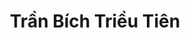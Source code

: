 ---
layout: album_gallery
resource: instagram
title: "Trần Bích Triều Tiên"
description: "Instagram albums of Trần Bích Triều Tiên</br>. Username: tienbabie_24"
active: gallery
images:
- image_path: /tienbabie_24/contset_2/1751577055696612_484788678_1799865530867764_7584064506195847072_n.jpg
  gallery-folder: /gallery/tienbabie_24/contset_2/
  gallery-name: contset_2
  gallery-date: March 2025
- image_path: /tienbabie_24/contset_3/1783767005810950_480774492_1783767475810903_7290474523276018258_n.jpg
  gallery-folder: /gallery/tienbabie_24/contset_3/
  gallery-name: contset_3
  gallery-date: March 2025
- image_path: /tienbabie_24/contset_4/1718640572323594_484376319_1799027790951538_4518829811836054636_n.jpg
  gallery-folder: /gallery/tienbabie_24/contset_4/
  gallery-name: contset_4
  gallery-date: March 2025
- image_path: /tienbabie_24/quandai/20241204_130940_469203596_1129322105205670_8164884656639590341_n.jpg
  gallery-folder: /gallery/tienbabie_24/quandai/
  gallery-name: quandai
  gallery-date: March 2025
- image_path: /tienbabie_24/quanngan/20240509_182510_442094754_344649804923738_1181543566075092794_n.jpg
  gallery-folder: /gallery/tienbabie_24/quanngan/
  gallery-name: quanngan
  gallery-date: March 2025
- image_path: /tienbabie_24/vaydai_1/20231124_144106_403920704_614701900684453_5726089825694119041_n.jpg
  gallery-folder: /gallery/tienbabie_24/vaydai_1/
  gallery-name: vaydai_1
  gallery-date: March 2025
- image_path: /tienbabie_24/vaydai_2/20241223_174902_471323180_1594727431137512_2928790181844978671_n.jpg
  gallery-folder: /gallery/tienbabie_24/vaydai_2/
  gallery-name: vaydai_2
  gallery-date: March 2025
- image_path: /tienbabie_24/VayNgan_1/20240612_174850_448209685_7632156316821139_4948729517360458484_n.jpg
  gallery-folder: /gallery/tienbabie_24/VayNgan_1/
  gallery-name: VayNgan_1
  gallery-date: March 2025
- image_path: /tienbabie_24/VayNgan_2/20231218_182149_412134541_321910787386471_639835843356968155_n.jpg
  gallery-folder: /gallery/tienbabie_24/VayNgan_2/
  gallery-name: VayNgan_2
  gallery-date: March 2025
- image_path: /tienbabie_24/VayNgan_3/20240811_202517_454659291_787331566940194_4767055730784464992_n.jpg
  gallery-folder: /gallery/tienbabie_24/VayNgan_3/
  gallery-name: VayNgan_3
  gallery-date: March 2025
- image_path: /tienbabie_24/VayNgan_4/1721304455390539_483907379_1799181640936153_3786211918468863968_n.jpg
  gallery-folder: /gallery/tienbabie_24/VayNgan_4/
  gallery-name: VayNgan_4
  gallery-date: March 2025
- image_path: /tienbabie_24/VayNgan_somi/20231223_181638_412422293_1000465424387409_3901417372748149751_n.jpg
  gallery-folder: /gallery/tienbabie_24/VayNgan_somi/
  gallery-name: VayNgan_somi
  gallery-date: March 2025
---